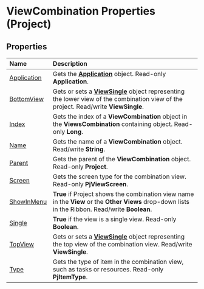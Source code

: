 
# ViewCombination Properties (Project)

## Properties



|**Name**|**Description**|
|:-----|:-----|
| [Application](7527e894-d744-3402-3f4c-e5b9126b3855.md)|Gets the  **[Application](8eb91712-7784-a102-38c0-19bb056c27e9.md)** object. Read-only **Application**.|
| [BottomView](f0888ba4-f875-37e4-4842-a62efd6f65e3.md)|Gets or sets a  **[ViewSingle](41a36448-df16-3ad4-ec98-1dba0b3f8aef.md)** object representing the lower view of the combination view of the project. Read/write **ViewSingle**.|
| [Index](3a9ebd6e-a2c6-1a90-4d41-e31bd8455611.md)|Gets the index of a  **ViewCombination** object in the **ViewsCombination** containing object. Read-only **Long**.|
| [Name](8b3be3ad-bbba-b76f-a239-6918cf904529.md)|Gets the name of a  **ViewCombination** object. Read/write **String**.|
| [Parent](e98d4c6a-3e2f-62ee-6b11-6c74e0bc69c7.md)|Gets the parent of the  **ViewCombination** object. Read-only **Project**.|
| [Screen](69cdee63-88eb-1c6e-f73e-627b8b896904.md)|Gets the screen type for the combination view. Read-only  **PjViewScreen**.|
| [ShowInMenu](62152a6e-3667-191e-a07f-ca93cfd1b492.md)| **True** if Project shows the combination view name in the **View** or the **Other Views** drop-down lists in the Ribbon. Read/write **Boolean**.|
| [Single](17492305-95f5-b106-ff37-1a46ef484f95.md)| **True** if the view is a single view. Read-only **Boolean**.|
| [TopView](dc5bfad0-750c-34a3-ba30-403d18c299e1.md)|Gets or sets a  **[ViewSingle](41a36448-df16-3ad4-ec98-1dba0b3f8aef.md)** object representing the top view of the combination view. Read/write **ViewSingle**.|
| [Type](901da55b-eb51-4fea-ab7e-c184d89ff63b.md)|Gets the type of item in the combination view, such as tasks or resources. Read-only  **PjItemType**.|
